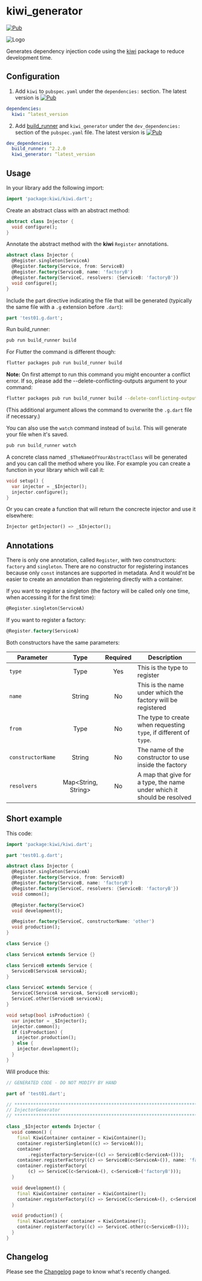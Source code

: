 # kiwi_generator

[![Pub](https://img.shields.io/pub/v/kiwi_generator.svg)](https://pub.dartlang.org/packages/kiwi_generator)

![Logo](https://raw.githubusercontent.com/vanlooverenkoen/kiwi/master/images/logo.png)

Generates dependency injection code using the [kiwi](https://github.com/vanlooverenkoen/kiwi) package to reduce development time.

## Configuration

1. Add `kiwi` to `pubspec.yaml` under the `dependencies:` section.
The latest version is [![Pub](https://img.shields.io/pub/v/kiwi.svg)](https://pub.dartlang.org/packages/kiwi)

```yaml
dependencies:
  kiwi: ^latest_version
```

2. Add [build_runner](https://github.com/dart-lang/build/tree/master/build_runner) and `kiwi_generator` under the `dev_dependencies:` section of the `pubspec.yaml` file.
The latest version is [![Pub](https://img.shields.io/pub/v/kiwi_generator.svg)](https://pub.dartlang.org/packages/kiwi_generator)

```yaml
dev_dependencies:  
  build_runner: ^2.2.0
  kiwi_generator: ^latest_version
```

## Usage

In your library add the following import:

```dart
import 'package:kiwi/kiwi.dart';
```

Create an abstract class with an abstract method:

```dart
abstract class Injector {
  void configure();
}
```

Annotate the abstract method with the **kiwi** `Register` annotations.

```dart
abstract class Injector {  
  @Register.singleton(ServiceA)
  @Register.factory(Service, from: ServiceB)
  @Register.factory(ServiceB, name: 'factoryB')
  @Register.factory(ServiceC, resolvers: {ServiceB: 'factoryB'})
  void configure();
}
```

Include the part directive indicating the file that will be generated (typically the same file with a `.g` extension before `.dart`):

```dart
part 'test01.g.dart';
```

Run build_runner:

```bash
pub run build_runner build
```

For Flutter the command is different though:

```bash
flutter packages pub run build_runner build
```

**Note:** On first attempt to run this command you might encounter a conflict error. If so, please add the --delete-conflicting-outputs argument to your command:

```bash
flutter packages pub run build_runner build --delete-conflicting-outputs
```
(This additional argument allows the command to overwrite the `.g.dart` file if necessary.)

You can also use the `watch` command instead of `build`. This will generate your file when it's saved.

```bash
pub run build_runner watch
```

A concrete class named `_$TheNameOfYourAbstractClass` will be generated and you can call the method where you like.
For example you can create a function in your library which will call it:

```dart
void setup() {
  var injector = _$Injector();
  injector.configure();
}
```

Or you can create a function that will return the concrecte injector and use it elsewhere:

```dart
Injector getInjector() => _$Injector();
```

## Annotations

There is only one annotation, called `Register`, with two constructors: `factory` and `singleton`. There are no constructor for registering instances because only `const` instances are supported in metadata. And it would'nt be easier to create an annotation than registering directly with a container.

If you want to register a singleton (the factory will be called only one time, when accessing it for the first time):

```dart
@Register.singleton(ServiceA)
```

If you want to register a factory:

```dart
@Register.factory(ServiceA)
```

Both constructors have the same parameters:

**Parameter**|**Type**|**Required**|**Description**
-----|:-----:|:-----:|-----
`type`|Type|Yes|This is the type to register
`name`|String|No|This is the name under which the factory will be registered
`from`|Type|No|The type to create when requesting `type`, if different of `type`.
`constructorName`|String|No|The name of the constructor to use inside the factory
`resolvers`|Map<String, String>|No|A map that give for a type, the name under which it should be resolved

## Short example

This code:

```dart
import 'package:kiwi/kiwi.dart';

part 'test01.g.dart';

abstract class Injector {
  @Register.singleton(ServiceA)
  @Register.factory(Service, from: ServiceB)
  @Register.factory(ServiceB, name: 'factoryB')
  @Register.factory(ServiceC, resolvers: {ServiceB: 'factoryB'})
  void common();

  @Register.factory(ServiceC)
  void development();

  @Register.factory(ServiceC, constructorName: 'other')
  void production();
}

class Service {}

class ServiceA extends Service {}

class ServiceB extends Service {
  ServiceB(ServiceA serviceA);
}

class ServiceC extends Service {
  ServiceC(ServiceA serviceA, ServiceB serviceB);
  ServiceC.other(ServiceB serviceA);
}

void setup(bool isProduction) {
  var injector = _$Injector();
  injector.common();
  if (isProduction) {
    injector.production();
  } else {
    injector.development();
  }
}
```

Will produce this:

```dart
// GENERATED CODE - DO NOT MODIFY BY HAND

part of 'test01.dart';

// **************************************************************************
// InjectorGenerator
// **************************************************************************

class _$Injector extends Injector {
  void common() {
    final KiwiContainer container = KiwiContainer();
    container.registerSingleton((c) => ServiceA());
    container
        .registerFactory<Service>((c) => ServiceB(c<ServiceA>()));
    container.registerFactory((c) => ServiceB(c<ServiceA>()), name: 'factoryB');
    container.registerFactory(
        (c) => ServiceC(c<ServiceA>(), c<ServiceB>('factoryB')));
  }

  void development() {
    final KiwiContainer container = KiwiContainer();
    container.registerFactory((c) => ServiceC(c<ServiceA>(), c<ServiceB>()));
  }

  void production() {
    final KiwiContainer container = KiwiContainer();
    container.registerFactory((c) => ServiceC.other(c<ServiceB>()));
  }
}
```

## Changelog

Please see the [Changelog](https://github.com/vanlooverenkoen/kiwi/blob/master/kiwi_generator/CHANGELOG.md) page to know what's recently changed.
